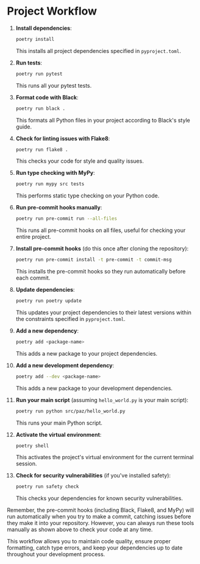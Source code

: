 # Project Workflow

1. **Install dependencies**:

   ```bash
   poetry install
   ```
   This installs all project dependencies specified in `pyproject.toml`.

2. **Run tests**:

   ```bash
   poetry run pytest
   ```
   This runs all your pytest tests.

3. **Format code with Black**:

   ```bash
   poetry run black .
   ```
   This formats all Python files in your project according to Black's style guide.

4. **Check for linting issues with Flake8**:

   ```bash
   poetry run flake8 .
   ```
   This checks your code for style and quality issues.

5. **Run type checking with MyPy**:

   ```bash
   poetry run mypy src tests
   ```
   This performs static type checking on your Python code.

6. **Run pre-commit hooks manually**:

   ```bash
   poetry run pre-commit run --all-files
   ```
   This runs all pre-commit hooks on all files, useful for checking your entire project.

7. **Install pre-commit hooks** (do this once after cloning the repository):

   ```bash
   poetry run pre-commit install -t pre-commit -t commit-msg
   ```
   This installs the pre-commit hooks so they run automatically before each commit.

8. **Update dependencies**:

   ```bash
   poetry run poetry update
   ```
   This updates your project dependencies to their latest versions within the constraints specified in `pyproject.toml`.

9. **Add a new dependency**:

   ```bash
   poetry add <package-name>
   ```
   This adds a new package to your project dependencies.

10. **Add a new development dependency**:

    ```bash
    poetry add --dev <package-name>
    ```
    This adds a new package to your development dependencies.

11. **Run your main script** (assuming `hello_world.py` is your main script):

    ```bash
    poetry run python src/paz/hello_world.py
    ```
    This runs your main Python script.

12. **Activate the virtual environment**:

    ```bash
    poetry shell
    ```
    This activates the project's virtual environment for the current terminal session.

13. **Check for security vulnerabilities** (if you've installed safety):

    ```bash
    poetry run safety check
    ```
    This checks your dependencies for known security vulnerabilities.

Remember, the pre-commit hooks (including Black, Flake8, and MyPy) will run automatically when you try to make a commit, catching issues before they make it into your repository. However, you can always run these tools manually as shown above to check your code at any time.

This workflow allows you to maintain code quality, ensure proper formatting, catch type errors, and keep your dependencies up to date throughout your development process.
